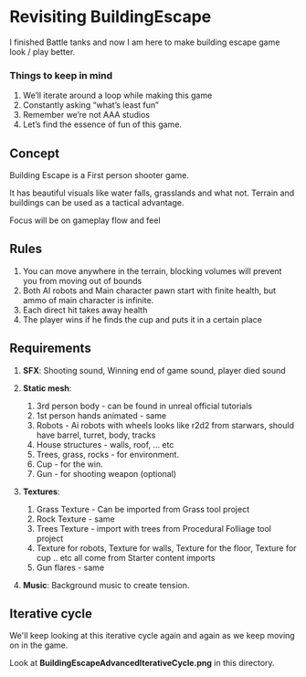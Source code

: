 # Revisiting BuildingEscape
I finished Battle tanks and now I am here to make building escape game look / play better.

### Things to keep in mind
1. We’ll iterate around a loop while making this game
2. Constantly asking “what’s least fun”
3. Remember we’re not AAA studios
4. Let’s find the essence of fun of this game.

## Concept
Building Escape is a First person shooter game.

It has beautiful visuals like water falls, grasslands and what not. Terrain and buildings can be used as a tactical advantage.

Focus will be on gameplay flow and feel

## Rules
1. You can move anywhere in the terrain, blocking volumes will prevent you from moving out of bounds
2. Both AI robots and Main character pawn start with finite health, but ammo of main character is infinite.
3. Each direct hit takes away health
4. The player wins if he finds the cup and puts it in a certain place

## Requirements
1. __SFX__: Shooting sound, Winning end of game sound, player died sound

2. __Static mesh__:   
    1. 3rd person body - can be found in unreal official tutorials
    2. 1st person hands animated - same
    3. Robots - Ai robots with wheels looks like r2d2 from starwars, should have barrel, turret, body, tracks
    4. House structures - walls, roof, ... etc
    5. Trees, grass, rocks - for environment.
    6. Cup - for the win.
    7. Gun - for shooting weapon (optional)

3. __Textures__:
    1. Grass Texture - Can be imported from Grass tool project
    2. Rock Texture - same
    3. Trees Texture - import with trees from Procedural Folliage tool project
    4. Texture for robots, Texture for walls, Texture for the floor, Texture for cup .. etc all come from Starter content imports
    5. Gun flares - same

4. __Music__: Background music to create tension.

## Iterative cycle
We'll keep looking at this iterative cycle again and again as we keep moving on in the game.

Look at __BuildingEscapeAdvancedIterativeCycle.png__ in this directory.
